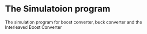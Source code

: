 # The Simulatoion program
 The simulation program for boost converter, buck converter and the Interleaved Boost Converter

